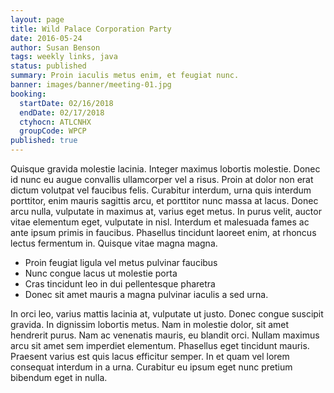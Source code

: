 ```yaml
---
layout: page
title: Wild Palace Corporation Party
date: 2016-05-24
author: Susan Benson
tags: weekly links, java
status: published
summary: Proin iaculis metus enim, et feugiat nunc.
banner: images/banner/meeting-01.jpg
booking:
  startDate: 02/16/2018
  endDate: 02/17/2018
  ctyhocn: ATLCNHX
  groupCode: WPCP
published: true
---
```

Quisque gravida molestie lacinia. Integer maximus lobortis molestie. Donec id nunc eu augue convallis ullamcorper vel a risus. Proin at dolor non erat dictum volutpat vel faucibus felis. Curabitur interdum, urna quis interdum porttitor, enim mauris sagittis arcu, et porttitor nunc massa at lacus. Donec arcu nulla, vulputate in maximus at, varius eget metus. In purus velit, auctor vitae elementum eget, vulputate in nisl. Interdum et malesuada fames ac ante ipsum primis in faucibus. Phasellus tincidunt laoreet enim, at rhoncus lectus fermentum in. Quisque vitae magna magna.

* Proin feugiat ligula vel metus pulvinar faucibus
* Nunc congue lacus ut molestie porta
* Cras tincidunt leo in dui pellentesque pharetra
* Donec sit amet mauris a magna pulvinar iaculis a sed urna.

In orci leo, varius mattis lacinia at, vulputate ut justo. Donec congue suscipit gravida. In dignissim lobortis metus. Nam in molestie dolor, sit amet hendrerit purus. Nam ac venenatis mauris, eu blandit orci. Nullam maximus arcu sit amet sem imperdiet elementum. Phasellus eget tincidunt mauris. Praesent varius est quis lacus efficitur semper. In et quam vel lorem consequat interdum in a urna. Curabitur eu ipsum eget nunc pretium bibendum eget in nulla.
